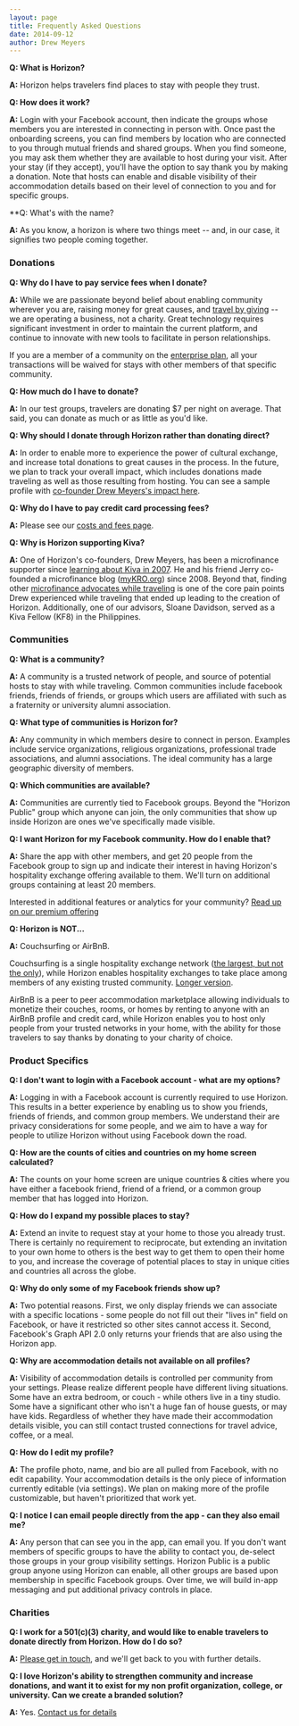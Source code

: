 ```yaml
---
layout: page
title: Frequently Asked Questions
date: 2014-09-12
author: Drew Meyers
---
```

**Q: What is Horizon?**

**A:** Horizon helps travelers find places to stay with people they trust.

**Q: How does it work?**

**A:** Login with your Facebook account, then indicate the groups whose members you are interested in connecting in person with. Once past the onboarding screens, you can find members by location who are connected to you through mutual friends and shared groups. When you find someone, you may ask them whether they are available to host during your visit. After your stay (if they accept), you'll have the option to say thank you by making a donation. Note that hosts can enable and disable visibility of their accommodation details based on their level of connection to you and for specific groups.

**Q: What's with the name?
 
**A:** As you know, a horizon is where two things meet -- and, in our case, it signifies two people coming together.

### Donations ###

**Q: Why do I have to pay service fees when I donate?**

**A:** While we are passionate beyond belief about enabling community wherever you are, raising money for great causes, and [travel by giving](http://www.horizonapp.co/blog/travel-by-giving/) -- we are operating a business, not a charity. Great technology requires significant investment in order to maintain the current platform, and continue to innovate with new tools to facilitate in person relationships. 

If you are a member of a community on the [enterprise plan](http://www.horizonapp.co/hospitality-network-setup/), all your transactions will be waived for stays with other members of that specific community.

**Q: How much do I have to donate?**

**A:** In our test groups, travelers are donating $7 per night on average. That said, you can donate as much or as little as you'd like.

**Q: Why should I donate through Horizon rather than donating direct?**

**A:** In order to enable more to experience the power of cultural exchange, and increase total donations to great causes in the process. In the future, we plan to track your overall impact, which includes donations made traveling as well as those resulting from hosting. You can see a sample profile with [co-founder Drew Meyers's impact here](http://www.horizonapp.co/drewmeyers).

**Q: Why do I have to pay credit card processing fees?**

**A:** Please see our [costs and fees page](http://www.horizonapp.co/costs-fees).

**Q: Why is Horizon supporting Kiva?**

**A:** One of Horizon's co-founders, Drew Meyers, has been a microfinance supporter since [learning about Kiva in 2007](http://www.drewmeyersinsights.com/2007/04/08/kivaorg-loans-that-change-lives-using-web-20-concepts/). He and his friend Jerry co-founded a microfinance blog ([myKRO.org](http://www.mykro.org)) since 2008. Beyond that, finding other [microfinance advocates while traveling](http://www.mykro.org/an-online-community-of-microfinance-advocates-all-over-the-globe/2012/07/) is one of the core pain points Drew experienced while traveling that ended up leading to the creation of Horizon. Additionally, one of our advisors, Sloane Davidson, served as a Kiva Fellow (KF8) in the Philippines.

### Communities ###

**Q: What is a community?**

**A:** A community is a trusted network of people, and source of potential hosts to stay with while traveling. Common communities include facebook friends, friends of friends, or groups which users are affiliated with such as a fraternity or university alumni association. 

**Q: What type of communities is Horizon for?**

**A:** Any community in which members desire to connect in person. Examples include service organizations, religious organizations, professional trade associations, and alumni associations. The ideal community has a large geographic diversity of members.

**Q: Which communities are available?**

**A:** Communities are currently tied to Facebook groups. Beyond the "Horizon Public" group which anyone can join, the only communities that show up inside Horizon are ones we've specifically made visible.

**Q: I want Horizon for my Facebook community. How do I enable that?**

**A:** Share the app with other members, and get 20 people from the Facebook group to sign up and indicate their interest in having Horizon's hospitality exchange offering available to them. We'll turn on additional groups containing at least 20 members.

Interested in additional features or analytics for your community? [Read up on our premium offering](http://www.horizonapp.co/hospitality-network-setup/)

**Q: Horizon is NOT...**

**A:** Couchsurfing or AirBnB. 

Couchsurfing is a single hospitality exchange network ([the largest, but not the only](http://www.horizonapp.co/blog/hospitality-networks-history/)), while Horizon enables hospitality exchanges to take place among members of any existing trusted community. [Longer version](http://www.horizonapp.co/blog/couchsurfing-differences/).

AirBnB is a peer to peer accommodation marketplace allowing individuals to monetize their couches, rooms, or homes by renting to anyone with an AirBnB profile and credit card, while Horizon enables you to host only people from your trusted networks in your home, with the ability for those travelers to say thanks by donating to your charity of choice.

### Product Specifics ###

**Q: I don't want to login with a Facebook account - what are my options?**

**A:** Logging in with a Facebook account is currently required to use Horizon. This results in a better experience by enabling us to show you friends, friends of friends, and common group members. We understand their are privacy considerations for some people, and we aim to have a way for people to utilize Horizon without using Facebook down the road.

**Q: How are the counts of cities and countries on my home screen calculated?**

**A:** The counts on your home screen are unique countries & cities where you have either a facebook friend, friend of a friend, or a common group member that has logged into Horizon.

**Q: How do I expand my possible places to stay?**

**A:** Extend an invite to request stay at your home to those you already trust. There is certainly no requirement to reciprocate, but extending an invitation to your own home to others is the best way to get them to open their home to you, and increase the coverage of potential places to stay in unique cities and countries all across the globe.

**Q: Why do only some of my Facebook friends show up?**

**A:** Two potential reasons. First, we only display friends we can associate with a specific locations - some people do not fill out their "lives in" field on Facebook, or have it restricted so other sites cannot access it. Second, Facebook's Graph API 2.0 only returns your friends that are also using the Horizon app.

**Q: Why are accommodation details not available on all profiles?**

**A:** Visibility of accommodation details is controlled per community from your settings. Please realize different people have different living situations. Some have an extra bedroom, or couch - while others live in a tiny studio. Some have a significant other who isn't a huge fan of house guests, or may have kids. Regardless of whether they have made their accommodation details visible, you can still contact trusted connections for travel advice, coffee, or a meal.

**Q: How do I edit my profile?**

**A:** The profile photo, name, and bio are all pulled from Facebook, with no edit capability. Your accommodation details is the only piece of information currently editable (via settings). We plan on making more of the profile customizable, but haven't prioritized that work yet.

**Q: I notice I can email people directly from the app - can they also email me?**

**A:** Any person that can see you in the app, can email you. If you don't want members of specific groups to have the ability to contact you, de-select those groups in your group visibility settings. Horizon Public is a public group anyone using Horizon can enable, all other groups are based upon membership in specific Facebook groups. Over time, we will build in-app messaging and put additional privacy controls in place.

### Charities ###

**Q: I work for a 501(c)(3) charity, and would like to enable travelers to donate directly from Horizon. How do I do so?**

**A:** [Please get in touch](mailto:info@horizonapp.co), and we'll get back to you with further details.

**Q: I love Horizon's ability to strengthen community and increase donations, and want it to exist for my non profit organization, college, or university. Can we create a branded solution?**

**A:** Yes. [Contact us for details](mailto:info@horizonapp.co)